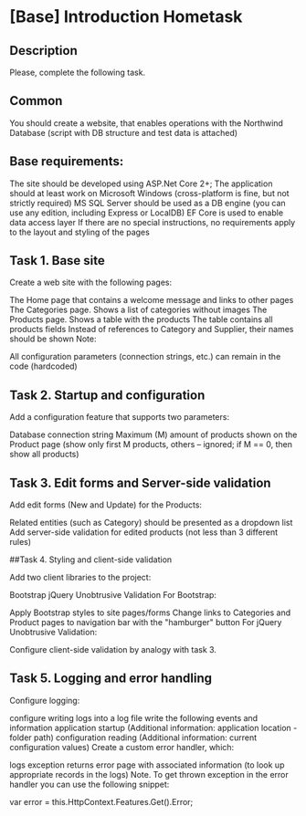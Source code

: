 # [Base] Introduction Hometask

## Description
Please, complete the following task.

## Common

You should create a website, that enables operations with the Northwind Database (script with DB structure and test data is attached)

## Base requirements:

The site should be developed using ASP.Net Core 2+;
The application should at least work on Microsoft Windows (cross-platform is fine, but not strictly required) 
MS SQL Server should be used as a DB engine (you can use any edition, including Express or LocalDB)
EF Core is used to enable data access layer
If there are no special instructions, no requirements apply to the layout and styling of the pages

## Task 1. Base site

Create a web site with the following pages:

The Home page that contains a welcome message and links to other pages
The Categories page. Shows a list of categories without images
The Products page. Shows a table with the products 
The table contains all products fields
Instead of references to Category and Supplier, their names should be shown
Note:

All configuration parameters (connection strings, etc.) can remain in the code (hardcoded)

## Task 2. Startup and configuration

Add a configuration feature that supports two parameters:

Database connection string
Maximum (M) amount of products shown on the Product page (show only first M products, others – ignored; if M == 0, then show all products)

## Task 3. Edit forms and Server-side validation

Add edit forms (New and Update) for the Products:

Related entities (such as Category) should be presented as a dropdown list
Add server-side validation for edited products (not less than 3 different rules)

##Task 4. Styling and client-side validation

Add two client libraries to the project:

Bootstrap 
jQuery Unobtrusive Validation
For Bootstrap:

Apply Bootstrap styles to site pages/forms
Change links to Categories and Product pages to navigation bar with the "hamburger" button
For jQuery Unobtrusive Validation:

Configure client-side validation by analogy with task 3.

## Task 5. Logging and error handling

Configure logging:

configure writing logs into a log file
write the following events and information
application startup (Additional information: application location - folder path)
configuration reading (Additional information: current configuration values)
Create a custom error handler, which: 

logs exception
returns error page with associated information (to look up appropriate records in the logs)
Note. To get thrown exception in the error handler you can use the following snippet:

var error = this.HttpContext.Features.Get<IExceptionHandlerFeature>().Error;